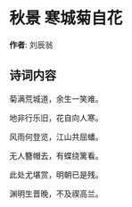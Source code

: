 # 秋景 寒城菊自花

**作者**: 刘辰翁

## 诗词内容

菊满荒城道，余生一笑难。

地非行乐旧，花自向人寒。

风雨何登览，江山共屈蟠。

无人簪帽去，有蝶绕篱看。

此处尤堪赏，明朝已是残。

渊明生晋晚，不及禊高兰。

